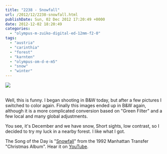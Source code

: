 ```yaml
---
title: "2238 - Snowfall"
url: /2012/12/2238-snowfall.html
publishDate: Sun, 02 Dec 2012 17:20:49 +0000
date: 2012-12-02 18:20:49
categories: 
  - "olympus-m-zuiko-digital-ed-12mm-f2-0"
tags: 
  - "austria"
  - "carinthia"
  - "forest"
  - "karnten"
  - "olympus-om-d-e-m5"
  - "snow"
  - "winter"
---
```

<div class="container">
<div class="center"><a target="_blank" href="https://d25zfm9zpd7gm5.cloudfront.net/1200x1200/2012/20121202_153909_lr.jpg"><img src="https://d25zfm9zpd7gm5.cloudfront.net/0600x0600/2012/20121202_153909_lr.jpg" /></a></div>
</div>
<br />

Well, this is funny. I began shooting in B&amp;W today, but after a few pictures I switched to color again. Finally this images ended up in B&amp;W again, although it is a more complicated conversion based on "Green Filter" and a few local and many global adjustments.

 You see, it's December and we have snow, Short sights, low contrast, so I decided to try my luck in a nearby forest. I like what I got.

The Song of the Day is "<a href="http://www.lyricsmode.com/lyrics/m/manhattan_transfer/snowfall.html" target="_blank">Snowfall</a>" from the 1992 Manhattan Transfer "Christmas Album". Hear it on <a href="http://www.youtube.com/watch?v=WouGmkkXp4Y" target="_blank">YouTube</a>.
